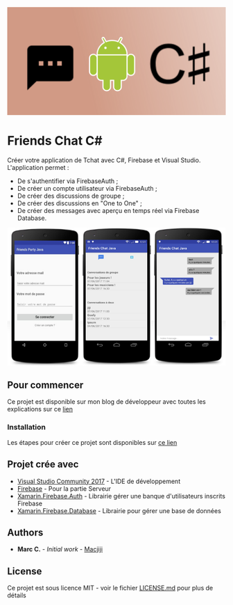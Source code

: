 
<img src="/images/bandtcc.png"/>


# Friends Chat C#

Créer votre application de Tchat avec C#, Firebase et Visual Studio. L'application permet :
* De s'authentifier via FirebaseAuth ;
* De créer un compte utilisateur via FirebaseAuth ;
* De créer des discussions de groupe ;
* De créer des discussions en "One to One" ;
* De créer des messages avec aperçu en temps réel via Firebase Database.

<img src="/images/ftprvc.png"/>


## Pour commencer

Ce projet est disponible sur mon blog de développeur avec toutes les explications sur ce [lien](http://www.androidtavern.com/2017/06/tchat-csharp/)

### Installation

Les étapes pour créer ce projet sont disponibles sur [ce lien](http://www.androidtavern.com/2017/06/tchat-csharp/)


## Projet crée avec

* [Visual Studio Community 2017](https://www.visualstudio.com/fr/vs/community/) - L'IDE de développement
* [Firebase](https://firebase.google.com/) - Pour la partie Serveur
* [Xamarin.Firebase.Auth](https://www.nuget.org/packages/Xamarin.Firebase.Auth/42.1024.0-beta1) - Librairie gérer une banque d'utilisateurs inscrits Firebase
* [Xamarin.Firebase.Database](https://www.nuget.org/packages/Xamarin.Firebase.Database/42.1024.0-beta1) - Librairie pour gérer une base de données


## Authors

* **Marc C.** - *Initial work* - [Macjiji](https://github.com/Macjiji)


## License

Ce projet est sous licence MIT - voir le fichier [LICENSE.md](LICENSE.md) pour plus de détails


